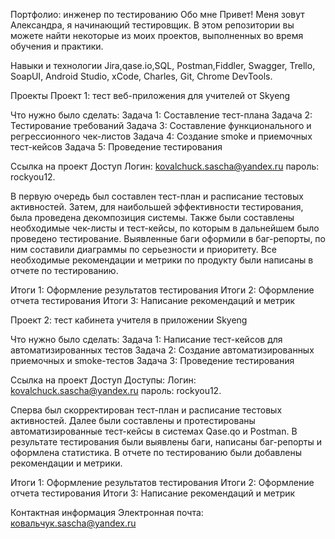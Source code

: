 Портфолио: инженер по тестированию
Обо мне
Привет! Меня зовут Александра, я начинающий тестировщик.
В этом репозитории вы можете найти некоторые из моих проектов, выполненных во время обучения и практики.

Навыки и технологии
Jira,qase.io,SQL, Postman,Fiddler, Swagger, Trello,
SoapUI, Android Studio, xCode, Charles, Git, Chrome DevTools.

Проекты
Проект 1: тест веб-приложения для учителей от Skyeng

Что нужно было сделать:
Задача 1: Составление тест-плана
Задача 2: Тестирование требований
Задача 3: Составление функционального и регрессионного чек-листов
Задача 4: Создание smoke и приемочных тест-кейсов
Задача 5: Проведение тестирования

Ссылка на проект
Доступ
Логин: kovalchuck.sascha@yandex.ru
пароль: rockyou12.

В первую очередь был составлен тест-план и расписание тестовых активностей. Затем, для наибольшей эффективности тестирования, была проведена декомпозиция системы. Также были составлены необходимые чек-листы и тест-кейсы, по которым в дальнейшем было проведено тестирование. Выявленные баги оформили в баг-репорты, по ним составили диаграммы по серьезности и приоритету. Все необходимые рекомендации и метрики по продукту были написаны в отчете по тестированию.

Итоги 1: Оформление результатов тестирования
Итоги 2: Оформление отчета тестирования
Итоги 3: Написание рекомендаций и метрик

Проект 2: тест кабинета учителя в приложении Skyeng

Что нужно было сделать:
Задача 1: Написание тест-кейсов для автоматизированных тестов
Задача 2: Создание автоматизированных приемочных и smoke-тестов
Задача 3: Проведение тестирования

Ссылка на проект
Доступ
Доступы:
Логин: kovalchuck.sascha@yandex.ru
пароль: rockyou12.

Сперва был скорректирован тест-план и расписание тестовых активностей. Далее были составлены и протестированы автоматизированные тест-кейсы в системах Qase.qo и Postman. В результате тестирования были выявлены баги, написаны баг-репорты и оформлена статистика. В отчете по тестированию были добавлены рекомендации и метрики.

Итоги 1: Оформление результатов тестирования
Итоги 2: Оформление отчета тестирования
Итоги 3: Написание рекомендаций и метрик

Контактная информация
Электронная почта: ковальчук.sascha@yandex.ru
